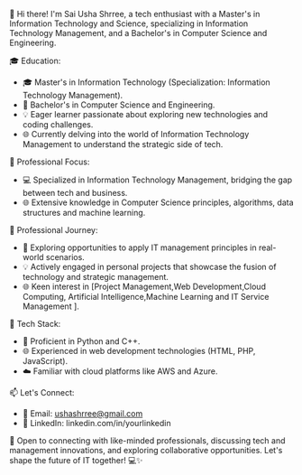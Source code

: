 👋 Hi there! I'm Sai Usha Shrree, a tech enthusiast with a Master's in Information Technology and Science, specializing in Information Technology Management, and a Bachelor's in Computer Science and Engineering.

🎓 Education:
- 🎓 Master's in Information Technology (Specialization: Information Technology Management).
- 🏫 Bachelor's in Computer Science and Engineering.
- 💡 Eager learner passionate about exploring new technologies and coding challenges.
- 🌐 Currently delving into the world of Information Technology Management to understand the strategic side of tech.

💼 Professional Focus:
- 💻 Specialized in Information Technology Management, bridging the gap between tech and business.
- 🌐 Extensive knowledge in Computer Science principles, algorithms, data structures and machine learning.

🚀 Professional Journey:
- 🌱 Exploring opportunities to apply IT management principles in real-world scenarios.
- 💡 Actively engaged in personal projects that showcase the fusion of technology and strategic management.
- 🌐 Keen interest in [Project Management,Web Development,Cloud Computing, Artificial Intelligence,Machine Learning and IT Service Management ].

🔧 Tech Stack:
- 🐍 Proficient in Python and C++.
- 🌐 Experienced in web development technologies (HTML, PHP, JavaScript).
- ☁️ Familiar with cloud platforms like AWS and Azure.

📫 Let's Connect:
- 📧 Email: ushashrree@gmail.com
- 🔗 LinkedIn: linkedin.com/in/yourlinkedin


🤝 Open to connecting with like-minded professionals, discussing tech and management innovations, and exploring collaborative opportunities. Let's shape the future of IT together! 💻✨

